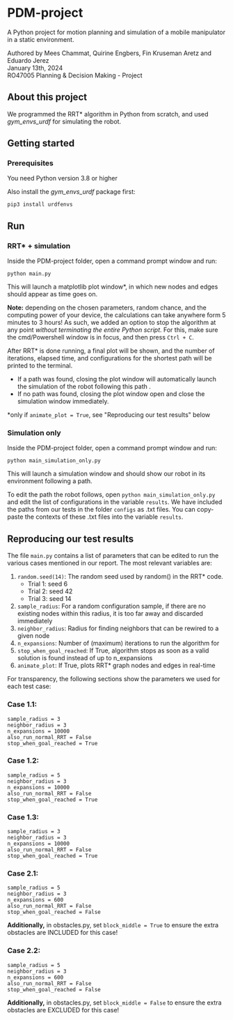 # PDM-project
A Python project for motion planning and simulation of a mobile manipulator in a static environment.

Authored by Mees Chammat, Quirine Engbers, Fin Kruseman Aretz and Eduardo Jerez\
January 13th, 2024\
RO47005 Planning & Decision Making - Project

## About this project
We programmed the RRT* algorithm in Python from scratch, and used _gym_envs_urdf_ for simulating the robot.

## Getting started
### Prerequisites
You need Python version 3.8 or higher

Also install the _gym_envs_urdf_ package first: 
```
pip3 install urdfenvs
```

## Run
### RRT* + simulation
Inside the PDM-project folder, open a command prompt window and run:
```
python main.py
```

This will launch a matplotlib plot window*, in which new nodes and edges should appear as time goes on. 

**Note:** depending on the chosen parameters, random chance, and the computing power of your device, the calculations can take anywhere form 5 minutes to 3 hours! As such, we added an option to stop the algorithm at any point _without terminating the entire Python script_. For this, make sure the cmd/Powershell window is in focus, and then press `Ctrl + C`. 

After RRT* is done running, a final plot will be shown, and the number of iterations, elapsed time, and configurations for the shortest path will be printed to the terminal.
- If a path was found, closing the plot window will automatically launch the simulation of the robot following this path . 
- If no path was found, closing the plot window open and close the simulation window immediately.

*only if `animate_plot = True`, see "Reproducing our test results" below

### Simulation only
Inside the PDM-project folder, open a command prompt window and run:
```
python main_simulation_only.py
```

This will launch a simulation window and should show our robot in its environment following a path.

To edit the path the robot follows, open `python main_simulation_only.py` and edit the list of configurations in the variable `results`. We have included the paths from our tests in the folder `configs` as .txt files. You can copy-paste the contexts of these .txt files into the variable `results`.

## Reproducing our test results
The file `main.py` contains a list of parameters that can be edited to run the various cases mentioned in our report. The most relevant variables are:

1. `random.seed(14)`: The random seed used by random() in the RRT* code.
    - Trial 1: seed 6
    - Trial 2: seed 42
    - Trial 3: seed 14
2. `sample_radius`: For a random configuration sample, if there are no existing nodes within this radius, it is too far away and discarded immediately
3. `neighbor_radius`: Radius for finding neighbors that can be rewired to a given node
4. `n_expansions`: Number of (maximum) iterations to run the algorithm for
5. `stop_when_goal_reached`: If True, algorithm stops as soon as a valid solution is found instead of up to n_expansions
6. `animate_plot`: If True, plots RRT* graph nodes and edges in real-time

For transparency, the following sections show the parameters we used for each test case:

### Case 1.1:
```
sample_radius = 3
neighbor_radius = 3 
n_expansions = 10000
also_run_normal_RRT = False
stop_when_goal_reached = True
```

### Case 1.2:
```
sample_radius = 5
neighbor_radius = 3 
n_expansions = 10000
also_run_normal_RRT = False
stop_when_goal_reached = True 
```

### Case 1.3:
```
sample_radius = 3
neighbor_radius = 3 
n_expansions = 10000
also_run_normal_RRT = False
stop_when_goal_reached = True
```

### Case 2.1:
```
sample_radius = 5	
neighbor_radius = 3 	
n_expansions = 600	
also_run_normal_RRT = False	
stop_when_goal_reached = False	
```

**Additionally,** in obstacles.py, set `block_middle = True` to ensure the extra obstacles are INCLUDED for this case!

### Case 2.2:
```
sample_radius = 5	
neighbor_radius = 3 	
n_expansions = 600	
also_run_normal_RRT = False	
stop_when_goal_reached = False	
```

**Additionally,** in obstacles.py, set `block_middle = False` to ensure the extra obstacles are EXCLUDED for this case!